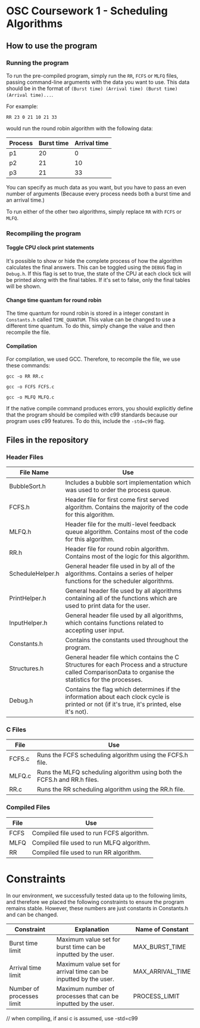 # OSC Coursework 1 - Scheduling Algorithms
## How to use the program
### Running the program
To run the pre-compiled program, simply run the `RR`, `FCFS` or `MLFQ` files, passing command-line arguments with the data you want to use. This data should be in the format of `(Burst time) (Arrival time) (Burst time) (Arrival time)...`.

For example:
```
RR 23 0 21 10 21 33
```
would run the round robin algorithm with the following data:

| Process | Burst time | Arrival time |
|---------|------------|--------------|
| p1 | 20 | 0 |
| p2 | 21 | 10 |
| p3 | 21 | 33 |

You can specify as much data as you want, but you have to pass an even number of arguments (Because every process needs both a burst time and an arrival time.)

To run either of the other two algorithms, simply replace `RR` with `FCFS` or `MLFQ`.

### Recompiling the program

#### Toggle CPU clock print statements 
It's possible to show or hide the complete process of how the algorithm calculates the final answers. This can be toggled using the `DEBUG` flag in `Debug.h`. If this flag is set to true, the state of the CPU at each clock tick will be printed along with the final tables. If it's set to false, only the final tables will be shown.

#### Change time quantum for round robin
The time quantum for round robin is stored in a integer constant in `Constants.h` called `TIME_QUANTUM`. This value can be changed to use a different time quantum. To do this, simply change the value and then recompile the file.

#### Compilation

For compilation, we used GCC. Therefore, to recompile the file, we use these commands:
```
gcc -o RR RR.c
```
```
gcc -o FCFS FCFS.c
``` 
```
gcc -o MLFQ MLFQ.c
```

If the native compile command produces errors, you should explicitly define that the program should be compiled with c99 standards because our program uses c99 features. To do this, include the `-std=c99` flag.

## Files in the repository
### Header Files
| File Name | Use |
|------------------|----------------------------------------------------------------------------------------------------------------------------------------------------------|
| BubbleSort.h | Includes a bubble sort implementation which was used to order the process queue. |
| FCFS.h | Header file for first come first served algorithm. Contains the majority of the code for this algorithm. |
| MLFQ.h | Header file for the multi-level feedback queue algorithm. Contains most of the code for this algorithm. |
| RR.h | Header file for round robin algorithm. Contains most of the logic for this algorithm. |
| ScheduleHelper.h | General header file used in by all of the algorithms. Contains a series of helper functions for the scheduler algorithms. |
| PrintHelper.h | General header file used by all algorithms containing all of the functions which are used to print data for the user. |
| InputHelper.h | General header file used by all algorithms, which contains functions related to accepting user input. |
| Constants.h | Contains the constants used throughout the program. |
| Structures.h | General header file which contains the C Structures for each Process and a structure called ComparisonData to organise the statistics for the processes. |
| Debug.h | Contains the flag which determines if the information about each clock cycle is printed or not (if it's true, it's printed, else it's not). |

### C Files

| File | Use |
|--------|--------------------------------------------------------------------------|
| FCFS.c | Runs the FCFS scheduling algorithm using the FCFS.h file. |
| MLFQ.c | Runs the MLFQ scheduling algorithm using both the FCFS.h and RR.h files. |
| RR.c | Runs the RR scheduling algorithm using the RR.h file. |

### Compiled Files

| File | Use |
|------|-------------------------------------------|
| FCFS | Compiled file used to run FCFS algorithm. |
| MLFQ | Compiled file used to run MLFQ algorithm. |
| RR | Compiled file used to run RR algorithm. |



# Constraints

In our environment, we successfully tested data up to the following limits, and therefore we placed the following constraints to ensure the program remains stable. However, these numbers are just constants in Constants.h and can be changed.

| Constraint                | Explanation                                                     | Name of Constant |
|---------------------------|-----------------------------------------------------------------|------------------|
| Burst time limit          | Maximum value set for burst time can be inputted by the user.   | MAX_BURST_TIME   |
| Arrival time limit        | Maximum value set for arrival time can be inputted by the user. | MAX_ARRIVAL_TIME |
| Number of processes limit | Maximum number of processes that can be inputted by the user.   | PROCESS_LIMIT    |


// when compiling, if ansi c is assumed, use -std=c99

